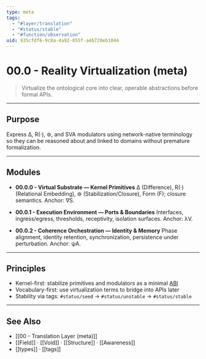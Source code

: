```yaml
---
type: meta
tags:
  - "#layer/translation"
  - "#status/stable"
  - "#function/observation"
uid: 935cfdf6-9c8a-4a92-855f-a4b720eb1044
---
```


# 00.0 - Reality Virtualization (meta)

> Virtualize the ontological core into clear, operable abstractions before formal APIs.

---

## Purpose

Express ∆, R(·), ⊚, and SVA modulators using network-native terminology so they can be reasoned about and linked to domains without premature formalization.

---

## Modules

- **00.0.0 - Virtual Substrate — Kernel Primitives**
  ∆ (Difference), R(·) (Relational Embedding), ⊚ (Stabilization/Closure), Form (F); closure semantics.
  Anchor: ∇S.

- **00.0.1 - Execution Environment — Ports & Boundaries**
  Interfaces, ingress/egress, thresholds, receptivity, isolation surfaces.
  Anchor: λV.

- **00.0.2 - Coherence Orchestration — Identity & Memory**
  Phase alignment, identity retention, synchronization, persistence under perturbation.
  Anchor: ψA.

---

## Principles

- Kernel-first: stabilize primitives and modulators as a minimal [ABI](https://en.wikipedia.org/wiki/Application_binary_interface)
- Vocabulary-first: use virtualization terms to bridge into APIs later
- Stability via tags: `#status/seed` → `#status/unstable` → `#status/stable`

---

## See Also

- [[00 - Translation Layer (meta)]]
- [[Field]] · [[Void]] · [[Structure]] · [[Awareness]]
- [[types]] · [[tags]]
